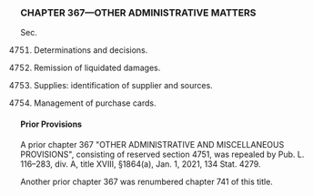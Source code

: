 ### **CHAPTER 367—OTHER ADMINISTRATIVE MATTERS** ###

Sec.

4751. Determinations and decisions.

4752. Remission of liquidated damages.

4753. Supplies: identification of supplier and sources.

4754. Management of purchase cards.

#### Prior Provisions ####

A prior chapter 367 "OTHER ADMINISTRATIVE AND MISCELLANEOUS PROVISIONS", consisting of reserved section 4751, was repealed by Pub. L. 116–283, div. A, title XVIII, §1864(a), Jan. 1, 2021, 134 Stat. 4279.

Another prior chapter 367 was renumbered chapter 741 of this title.